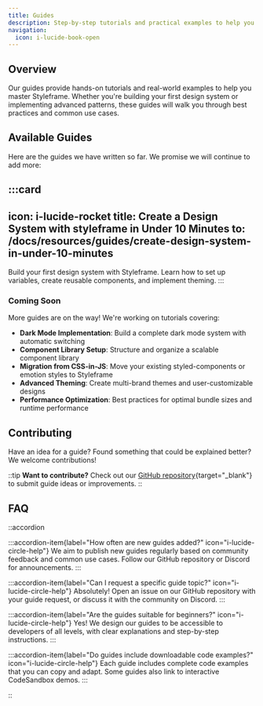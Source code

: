 ```yaml
---
title: Guides
description: Step-by-step tutorials and practical examples to help you get the most out of Styleframe
navigation:
  icon: i-lucide-book-open
---
```

 
## Overview

Our guides provide hands-on tutorials and real-world examples to help you master Styleframe. Whether you're building your first design system or implementing advanced patterns, these guides will walk you through best practices and common use cases.

## Available Guides

Here are the guides we have written so far. We promise we will continue to add more:

:::card
---
icon: i-lucide-rocket
title: Create a Design System with styleframe in Under 10 Minutes
to: /docs/resources/guides/create-design-system-in-under-10-minutes
---
Build your first design system with Styleframe. Learn how to set up variables, create reusable components, and implement theming.
:::

### Coming Soon

More guides are on the way! We're working on tutorials covering:

- **Dark Mode Implementation**: Build a complete dark mode system with automatic switching
- **Component Library Setup**: Structure and organize a scalable component library
- **Migration from CSS-in-JS**: Move your existing styled-components or emotion styles to Styleframe
- **Advanced Theming**: Create multi-brand themes and user-customizable designs
- **Performance Optimization**: Best practices for optimal bundle sizes and runtime performance

## Contributing

Have an idea for a guide? Found something that could be explained better? We welcome contributions!

::tip
**Want to contribute?** Check out our [GitHub repository](https://github.com/styleframe-dev/styleframe){target="_blank"} to submit guide ideas or improvements.
::

## FAQ

::accordion

:::accordion-item{label="How often are new guides added?" icon="i-lucide-circle-help"}
We aim to publish new guides regularly based on community feedback and common use cases. Follow our GitHub repository or Discord for announcements.
:::

:::accordion-item{label="Can I request a specific guide topic?" icon="i-lucide-circle-help"}
Absolutely! Open an issue on our GitHub repository with your guide request, or discuss it with the community on Discord.
:::

:::accordion-item{label="Are the guides suitable for beginners?" icon="i-lucide-circle-help"}
Yes! We design our guides to be accessible to developers of all levels, with clear explanations and step-by-step instructions.
:::

:::accordion-item{label="Do guides include downloadable code examples?" icon="i-lucide-circle-help"}
Each guide includes complete code examples that you can copy and adapt. Some guides also link to interactive CodeSandbox demos.
:::

::
